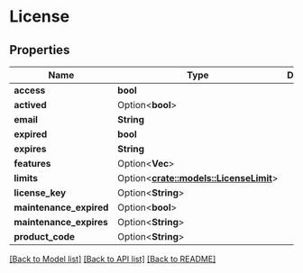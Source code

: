 # License

## Properties

Name | Type | Description | Notes
------------ | ------------- | ------------- | -------------
**access** | **bool** |  | 
**actived** | Option<**bool**> |  | [optional]
**email** | **String** |  | 
**expired** | **bool** |  | 
**expires** | **String** |  | 
**features** | Option<**Vec<String>**> |  | [optional]
**limits** | Option<[**crate::models::LicenseLimit**](LicenseLimit.md)> |  | [optional]
**license_key** | Option<**String**> |  | [optional]
**maintenance_expired** | Option<**bool**> |  | [optional]
**maintenance_expires** | Option<**String**> |  | [optional]
**product_code** | Option<**String**> |  | [optional]

[[Back to Model list]](../README.md#documentation-for-models) [[Back to API list]](../README.md#documentation-for-api-endpoints) [[Back to README]](../README.md)


